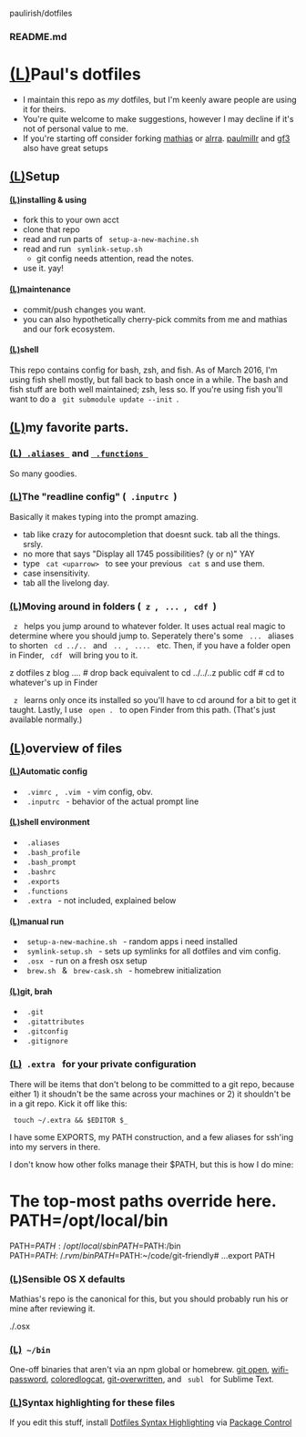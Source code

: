 paulirish/dotfiles

###    README.md

# [(L)](https://github.com/paulirish/dotfiles#pauls-dotfiles)Paul's dotfiles

- I maintain this repo as *my* dotfiles, but I'm keenly aware people are using it for theirs.
- You're quite welcome to make suggestions, however I may decline if it's not of personal value to me.
- If you're starting off consider forking [mathias](https://github.com/mathiasbynens/dotfiles/) or [alrra](https://github.com/alrra/dotfiles/). [paulmillr](https://github.com/paulmillr/dotfiles) and [gf3](https://github.com/gf3/dotfiles) also have great setups

## [(L)](https://github.com/paulirish/dotfiles#setup)Setup

#### [(L)](https://github.com/paulirish/dotfiles#installing--using)installing & using

- fork this to your own acct
- clone that repo
- read and run parts of ` setup-a-new-machine.sh `
- read and run ` symlink-setup.sh `
    - git config needs attention, read the notes.
- use it. yay!

#### [(L)](https://github.com/paulirish/dotfiles#maintenance)maintenance

- commit/push changes you want.
- you can also hypothetically cherry-pick commits from me and mathias and our fork ecosystem.

#### [(L)](https://github.com/paulirish/dotfiles#shell)shell

This repo contains config for bash, zsh, and fish. As of March 2016, I'm using fish shell mostly, but fall back to bash once in a while. The bash and fish stuff are both well maintained; zsh, less so. If you're using fish you'll want to do a ` git submodule update --init `.

## [(L)](https://github.com/paulirish/dotfiles#my-favorite-parts)my favorite parts.

### [(L)](https://github.com/paulirish/dotfiles#aliases-and-functions)[` .aliases `](https://github.com/paulirish/dotfiles/blob/master/.aliases) and [` .functions `](https://github.com/paulirish/dotfiles/blob/master/.functions)

So many goodies.

### [(L)](https://github.com/paulirish/dotfiles#the-readline-config-inputrc)The "readline config" (` .inputrc `)

Basically it makes typing into the prompt amazing.

- tab like crazy for autocompletion that doesnt suck. tab all the things. srsly.
- no more that says "Display all 1745 possibilities? (y or n)" YAY
- type ` cat <uparrow> ` to see your previous ` cat `s and use them.
- case insensitivity.
- tab all the livelong day.

### [(L)](https://github.com/paulirish/dotfiles#moving-around-in-folders-z--cdf)Moving around in folders (` z `, ` ... `, ` cdf `)

` z ` helps you jump around to whatever folder. It uses actual real magic to determine where you should jump to. Seperately there's some ` ... ` aliases to shorten ` cd ../.. ` and ` .. `, ` .... ` etc. Then, if you have a folder open in Finder, ` cdf ` will bring you to it.

z dotfiles
z blog
.... # drop back equivalent to cd ../../..z public
cdf # cd to whatever's up in Finder

` z ` learns only once its installed so you'll have to cd around for a bit to get it taught. Lastly, I use ` open . ` to open Finder from this path. (That's just available normally.)

## [(L)](https://github.com/paulirish/dotfiles#overview-of-files)overview of files

#### [(L)](https://github.com/paulirish/dotfiles#automatic-config)Automatic config

- ` .vimrc `, ` .vim ` - vim config, obv.
- ` .inputrc ` - behavior of the actual prompt line

#### [(L)](https://github.com/paulirish/dotfiles#shell-environment)shell environment

- ` .aliases `
- ` .bash_profile `
- ` .bash_prompt `
- ` .bashrc `
- ` .exports `
- ` .functions `
- ` .extra ` - not included, explained below

#### [(L)](https://github.com/paulirish/dotfiles#manual-run)manual run

- ` setup-a-new-machine.sh ` - random apps i need installed
- ` symlink-setup.sh ` - sets up symlinks for all dotfiles and vim config.
- ` .osx ` - run on a fresh osx setup
- ` brew.sh ` & ` brew-cask.sh ` - homebrew initialization

#### [(L)](https://github.com/paulirish/dotfiles#git-brah)git, brah

- ` .git `
- ` .gitattributes `
- ` .gitconfig `
- ` .gitignore `

### [(L)](https://github.com/paulirish/dotfiles#extra-for-your-private-configuration)` .extra ` for your private configuration

There will be items that don't belong to be committed to a git repo, because either 1) it shoudn't be the same across your machines or 2) it shouldn't be in a git repo. Kick it off like this:

` touch ~/.extra && $EDITOR $_ `

I have some EXPORTS, my PATH construction, and a few aliases for ssh'ing into my servers in there.

I don't know how other folks manage their $PATH, but this is how I do mine:

# The top-most paths override here. PATH=/opt/local/bin

PATH=$PATH:/opt/local/sbin
PATH=$PATH:/bin
PATH=$PATH:~/.rvm/bin
PATH=$PATH:~/code/git-friendly# ...export PATH

### [(L)](https://github.com/paulirish/dotfiles#sensible-os-x-defaults)Sensible OS X defaults

Mathias's repo is the canonical for this, but you should probably run his or mine after reviewing it.

./.osx

### [(L)](https://github.com/paulirish/dotfiles#bin)` ~/bin `

One-off binaries that aren't via an npm global or homebrew. [git open](https://github.com/paulirish/git-open), [wifi-password](https://github.com/rauchg/wifi-password), [coloredlogcat](https://developer.sinnerschrader-mobile.com/colored-logcat-reloaded/507/), [git-overwritten](https://github.com/mislav/dotfiles/blob/master/bin/git-overwritten), and ` subl ` for Sublime Text.

### [(L)](https://github.com/paulirish/dotfiles#syntax-highlighting-for-these-files)Syntax highlighting for these files

If you edit this stuff, install [Dotfiles Syntax Highlighting](https://github.com/mattbanks/dotfiles-syntax-highlighting-st2) via [Package Control](http://wbond.net/sublime_packages/package_control)